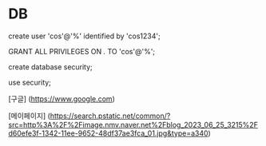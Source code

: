 # DB


create user 'cos'@'%' identified by 'cos1234';


GRANT ALL PRIVILEGES ON *.* TO 'cos'@'%';


create database security;


use security;

[구글] (https://www.google.com)


[메이페이지] (https://search.pstatic.net/common/?src=http%3A%2F%2Fimage.nmv.naver.net%2Fblog_2023_06_25_3215%2Fd60efe3f-1342-11ee-9652-48df37ae3fca_01.jpg&type=a340)

